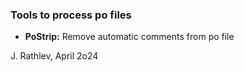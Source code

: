 ### Tools to process po files

- **PoStrip:** Remove automatic comments from po file

J. Rathlev, April 2o24


